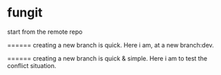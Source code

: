 fungit
======

start from the remote repo

======
creating a new branch is quick. Here i am, at a new branch:dev.

======
creating a new branch is quick & simple.
Here i am to test the conflict situation.
